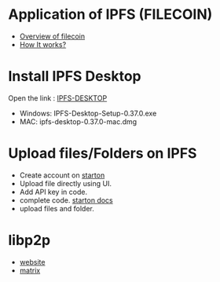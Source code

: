 
# Application of IPFS (FILECOIN)

- [Overview of filecoin](https://www.youtube.com/watch?v=26ZdMAo23mM)
- [How It works?](ipns://filecoin.io/)


# Install IPFS Desktop

Open the link : [IPFS-DESKTOP](https://github.com/ipfs/ipfs-desktop/releases)

- Windows: IPFS-Desktop-Setup-0.37.0.exe
- MAC: ipfs-desktop-0.37.0-mac.dmg


# Upload files/Folders on IPFS


- Create account on [starton](https://app.starton.com/)
- Upload file directly using UI.
- Add API key in code.
- complete code. [starton docs](https://docs.starton.com/docs/ipfs/uploading-on-ipfs)
- upload files and folder.


# libp2p

- [website](https://libp2p.io/)
- [matrix](https://matrix.org/)

